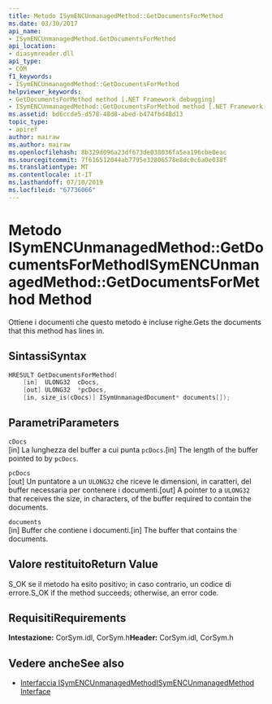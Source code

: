 ```yaml
---
title: Metodo ISymENCUnmanagedMethod::GetDocumentsForMethod
ms.date: 03/30/2017
api_name:
- ISymENCUnmanagedMethod.GetDocumentsForMethod
api_location:
- diasymreader.dll
api_type:
- COM
f1_keywords:
- ISymENCUnmanagedMethod::GetDocumentsForMethod
helpviewer_keywords:
- GetDocumentsForMethod method [.NET Framework debugging]
- ISymENCUnmanagedMethod::GetDocumentsForMethod method [.NET Framework debugging]
ms.assetid: bd6ccde5-d578-48d8-abed-b474fbd48d13
topic_type:
- apiref
author: mairaw
ms.author: mairaw
ms.openlocfilehash: 8b329d096a23df673de038036fa5ea196cbe0eac
ms.sourcegitcommit: 7f616512044ab7795e32806578e8dc0c6a0e038f
ms.translationtype: MT
ms.contentlocale: it-IT
ms.lasthandoff: 07/10/2019
ms.locfileid: "67736066"
---
```

# <a name="isymencunmanagedmethodgetdocumentsformethod-method"></a><span data-ttu-id="0a067-102">Metodo ISymENCUnmanagedMethod::GetDocumentsForMethod</span><span class="sxs-lookup"><span data-stu-id="0a067-102">ISymENCUnmanagedMethod::GetDocumentsForMethod Method</span></span>
<span data-ttu-id="0a067-103">Ottiene i documenti che questo metodo è incluse righe.</span><span class="sxs-lookup"><span data-stu-id="0a067-103">Gets the documents that this method has lines in.</span></span>  
  
## <a name="syntax"></a><span data-ttu-id="0a067-104">Sintassi</span><span class="sxs-lookup"><span data-stu-id="0a067-104">Syntax</span></span>  
  
```cpp  
HRESULT GetDocumentsForMethod(  
    [in]  ULONG32  cDocs,  
    [out] ULONG32  *pcDocs,   
    [in, size_is(cDocs)] ISymUnmanagedDocument* documents[]);  
```  
  
## <a name="parameters"></a><span data-ttu-id="0a067-105">Parametri</span><span class="sxs-lookup"><span data-stu-id="0a067-105">Parameters</span></span>  
 `cDocs`  
 <span data-ttu-id="0a067-106">[in] La lunghezza del buffer a cui punta `pcDocs`.</span><span class="sxs-lookup"><span data-stu-id="0a067-106">[in] The length of the buffer pointed to by `pcDocs`.</span></span>  
  
 `pcDocs`  
 <span data-ttu-id="0a067-107">[out] Un puntatore a un `ULONG32` che riceve le dimensioni, in caratteri, del buffer necessaria per contenere i documenti.</span><span class="sxs-lookup"><span data-stu-id="0a067-107">[out] A pointer to a `ULONG32` that receives the size, in characters, of the buffer required to contain the documents.</span></span>  
  
 `documents`  
 <span data-ttu-id="0a067-108">[in] Buffer che contiene i documenti.</span><span class="sxs-lookup"><span data-stu-id="0a067-108">[in] The buffer that contains the documents.</span></span>  
  
## <a name="return-value"></a><span data-ttu-id="0a067-109">Valore restituito</span><span class="sxs-lookup"><span data-stu-id="0a067-109">Return Value</span></span>  
 <span data-ttu-id="0a067-110">S_OK se il metodo ha esito positivo; in caso contrario, un codice di errore.</span><span class="sxs-lookup"><span data-stu-id="0a067-110">S_OK if the method succeeds; otherwise, an error code.</span></span>  
  
## <a name="requirements"></a><span data-ttu-id="0a067-111">Requisiti</span><span class="sxs-lookup"><span data-stu-id="0a067-111">Requirements</span></span>  
 <span data-ttu-id="0a067-112">**Intestazione:** CorSym.idl, CorSym.h</span><span class="sxs-lookup"><span data-stu-id="0a067-112">**Header:** CorSym.idl, CorSym.h</span></span>  
  
## <a name="see-also"></a><span data-ttu-id="0a067-113">Vedere anche</span><span class="sxs-lookup"><span data-stu-id="0a067-113">See also</span></span>

- [<span data-ttu-id="0a067-114">Interfaccia ISymENCUnmanagedMethod</span><span class="sxs-lookup"><span data-stu-id="0a067-114">ISymENCUnmanagedMethod Interface</span></span>](../../../../docs/framework/unmanaged-api/diagnostics/isymencunmanagedmethod-interface.md)

